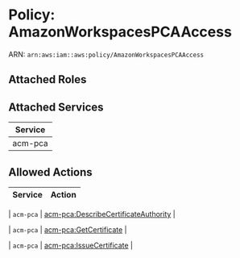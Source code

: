 # Policy: AmazonWorkspacesPCAAccess

ARN: `arn:aws:iam::aws:policy/AmazonWorkspacesPCAAccess`

## Attached Roles

## Attached Services

| Service |
|---------|
| acm-pca |

## Allowed Actions

| Service | Action |
|:-------:|--------|

| `acm-pca` | [acm-pca:DescribeCertificateAuthority](../actions.md#acm-pca:describecertificateauthority) |

| `acm-pca` | [acm-pca:GetCertificate](../actions.md#acm-pca:getcertificate) |

| `acm-pca` | [acm-pca:IssueCertificate](../actions.md#acm-pca:issuecertificate) |

